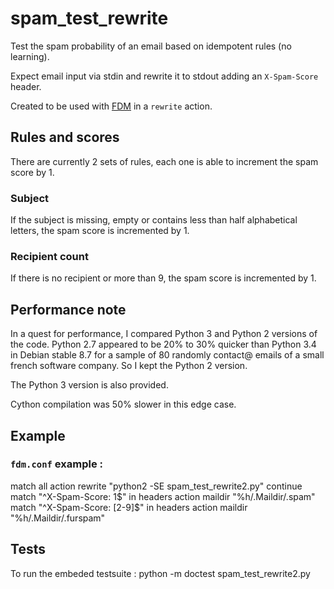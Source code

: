 # spam_test_rewrite
Test the spam probability of an email based on idempotent rules (no learning).

Expect email input via stdin and rewrite it to stdout adding an `X-Spam-Score` header.

Created to be used with [FDM](https://github.com/nicm/fdm) in a `rewrite` action.

## Rules and scores

There are currently 2 sets of rules, each one is able to increment the spam score by 1.

### Subject

If the subject is missing, empty or contains less than half alphabetical letters, the spam score is incremented by 1.

### Recipient count

If there is no recipient or more than 9, the spam score is incremented by 1.

## Performance note
In a quest for performance, I compared Python 3 and Python 2 versions of the code. Python 2.7 appeared to be 20% to 30% quicker than Python 3.4 in Debian stable 8.7 for a sample of 80 randomly contact@ emails of a small french software company. So I kept the Python 2 version.

The Python 3 version is also provided.

Cython compilation was 50% slower in this edge case.

## Example

### `fdm.conf` example :
  match all action rewrite "python2 -SE spam_test_rewrite2.py" continue
  match "^X-Spam-Score: 1$" in headers action maildir "%h/.Maildir/.spam"
  match "^X-Spam-Score: [2-9]$" in headers action maildir "%h/.Maildir/.furspam"

## Tests

To run the embeded testsuite :
  python -m doctest spam_test_rewrite2.py
